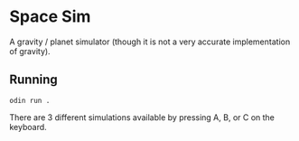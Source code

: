 # Space Sim
A gravity / planet simulator (though it is not a very accurate implementation of gravity).

## Running
```
odin run .
```

There are 3 different simulations available by pressing A, B, or C on the keyboard.
